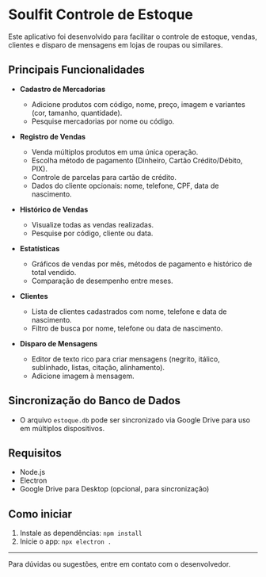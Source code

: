 # Soulfit Controle de Estoque

Este aplicativo foi desenvolvido para facilitar o controle de estoque, vendas, clientes e disparo de mensagens em lojas de roupas ou similares.

## Principais Funcionalidades

- **Cadastro de Mercadorias**
  - Adicione produtos com código, nome, preço, imagem e variantes (cor, tamanho, quantidade).
  - Pesquise mercadorias por nome ou código.

- **Registro de Vendas**
  - Venda múltiplos produtos em uma única operação.
  - Escolha método de pagamento (Dinheiro, Cartão Crédito/Débito, PIX).
  - Controle de parcelas para cartão de crédito.
  - Dados do cliente opcionais: nome, telefone, CPF, data de nascimento.

- **Histórico de Vendas**
  - Visualize todas as vendas realizadas.
  - Pesquise por código, cliente ou data.

- **Estatísticas**
  - Gráficos de vendas por mês, métodos de pagamento e histórico de total vendido.
  - Comparação de desempenho entre meses.

- **Clientes**
  - Lista de clientes cadastrados com nome, telefone e data de nascimento.
  - Filtro de busca por nome, telefone ou data de nascimento.

- **Disparo de Mensagens**
  - Editor de texto rico para criar mensagens (negrito, itálico, sublinhado, listas, citação, alinhamento).
  - Adicione imagem à mensagem.

## Sincronização do Banco de Dados

- O arquivo `estoque.db` pode ser sincronizado via Google Drive para uso em múltiplos dispositivos.

## Requisitos
- Node.js
- Electron
- Google Drive para Desktop (opcional, para sincronização)

## Como iniciar
1. Instale as dependências: `npm install`
2. Inicie o app: `npx electron .`

---

Para dúvidas ou sugestões, entre em contato com o desenvolvedor.

